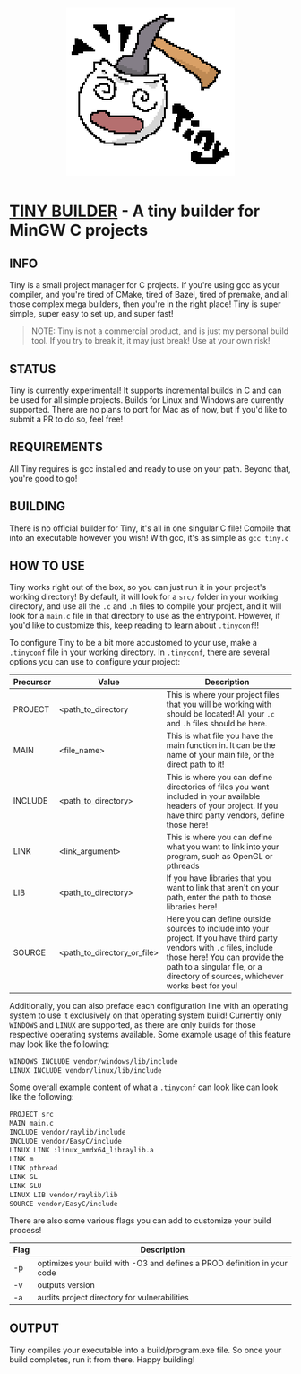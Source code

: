 <h1 align="center">
    <picture>
      <img height="300px" style="margin: 0; padding: 0" src="logo.png">
    </picture>
</h1>

[TINY BUILDER](https://github.com/JHeflinger/tiny) - A tiny builder for MinGW C projects
=======================================================

## INFO

Tiny is a small project manager for C projects. If you're using gcc as your compiler, and you're tired of CMake, tired of Bazel, tired of premake, and all those complex mega builders, then you're in the right place! Tiny is super simple, super easy to set up, and super fast!
> NOTE: Tiny is not a commercial product, and is just my personal build tool. If you try to break it, it may just break! Use at your own risk!

## STATUS

Tiny is currently experimental! It supports incremental builds in C and can be used for all simple projects. Builds for Linux and Windows are currently supported. There are no plans to port for Mac as of now, but if you'd like to submit a PR to do so, feel free!

## REQUIREMENTS

All Tiny requires is gcc installed and ready to use on your path. Beyond that, you're good to go!

## BUILDING

There is no official builder for Tiny, it's all in one singular C file! Compile that into an 
executable however you wish! With gcc, it's as simple as `gcc tiny.c`

## HOW TO USE

Tiny works right out of the box, so you can just run it in your project's working directory! By default, it will look for a `src/` folder in your working directory, and use all the `.c` and `.h` files to compile your project, and it will look for a `main.c` file in that directory to use as the entrypoint. However, if you'd like to customize this, keep reading to learn about `.tinyconf`!!

To configure Tiny to be a bit more accustomed to your use, make a `.tinyconf` file in your working directory. In `.tinyconf`, there are several options you can use to configure your project:

| Precursor | Value | Description |
| --------- | ----- | ----------- |
| PROJECT | <path_to_directory | This is where your project files that you will be working with should be located! All your `.c` and `.h` files should be here. |
| MAIN | <file_name> | This is what file you have the main function in. It can be the name of your main file, or the direct path to it! |
| INCLUDE | <path_to_directory> | This is where you can define directories of files you want included in your available headers of your project. If you have third party vendors, define those here! |
| LINK | <link_argument> | This is where you can define what you want to link into your program, such as OpenGL or pthreads |
| LIB | <path_to_directory> | If you have libraries that you want to link that aren't on your path, enter the path to those libraries here! |
| SOURCE | <path_to_directory_or_file> | Here you can define outside sources to include into your project. If you have third party vendors with `.c` files, include those here! You can provide the path to a singular file, or a directory of sources, whichever works best for you! |

Additionally, you can also preface each configuration line with an operating system to use it exclusively on that operating system build! Currently only `WINDOWS` and `LINUX` are supported,
as there are only builds for those respective operating systems available. Some example usage of this feature may look like the following:

```
WINDOWS INCLUDE vendor/windows/lib/include
LINUX INCLUDE vendor/linux/lib/include
```

Some overall example content of what a `.tinyconf` can look like can look like the following:

```
PROJECT src
MAIN main.c
INCLUDE vendor/raylib/include
INCLUDE vendor/EasyC/include
LINUX LINK :linux_amdx64_libraylib.a
LINK m
LINK pthread
LINK GL
LINK GLU
LINUX LIB vendor/raylib/lib
SOURCE vendor/EasyC/include
```
There are also some various flags you can add to customize your build process!

| Flag | Description |
| ---- | ----------- |
| -p | optimizes your build with -O3 and defines a PROD definition in your code |
| -v | outputs version |
| -a | audits project directory for vulnerabilities |

## OUTPUT

Tiny compiles your executable into a build/program.exe file. So once your build completes, run it from there. Happy building!
